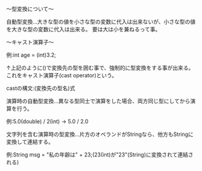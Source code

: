 〜型変換について〜

自動型変換…大きな型の値を小さな型の変数に代入は出来ないが、小さな型の値を大きな型の変数に代入は出来る。
要は大は小を兼ねるって事。<br>

〜キャスト演算子〜

例:int age = (int)3.2;<br>

↑上記のように()で変換先の型を囲む事で、強制的に型変換をする事が出来る。
これをキャスト演算子(cast operator)という。<br>

castの構文:(変換先の型名)式<br>

演算時の自動型変換…異なる型同士で演算をした場合、両方同じ型にしてから演算を行う。<br>

例:5.0(double) / 2(int) → 5.0 / 2.0<br>

文字列を含む演算時の型変換…片方のオペランドがStringなら、他方もStringに変換して連結する。<br>

例:String msg = "私の年齢は" + 23;(23(int)が"23"(String)に変換されて連結される)





